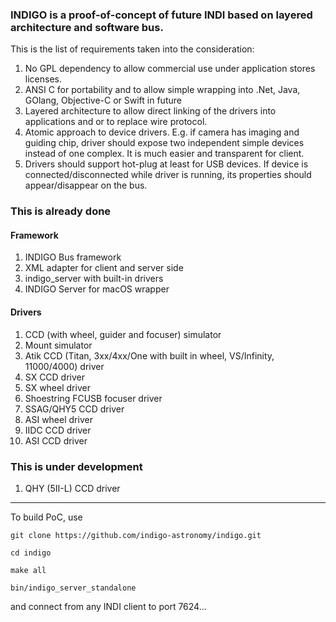 ### INDIGO is a proof-of-concept of future INDI based on layered architecture and software bus.

This is the list of requirements taken into the consideration:

1. No GPL dependency to allow commercial use under application stores licenses.
2. ANSI C for portability and to allow simple wrapping into .Net, Java, GOlang, Objective-C or Swift in future
3. Layered architecture to allow direct linking of the drivers into applications and or to replace wire protocol.
4. Atomic approach to device drivers. E.g. if camera has imaging and guiding chip, driver should expose two independent simple devices instead of one complex. It is much easier and transparent for client.
5. Drivers should support hot-plug at least for USB devices. If device is connected/disconnected while driver is running, its properties should appear/disappear on the bus.

### This is already done

#### Framework

1. INDIGO Bus framework
2. XML adapter for client and server side
3. indigo_server with built-in drivers
4. INDIGO Server for macOS wrapper

#### Drivers

1. CCD (with wheel, guider and focuser) simulator
2. Mount simulator
3. Atik CCD (Titan, 3xx/4xx/One with built in wheel, VS/Infinity, 11000/4000) driver
4. SX CCD driver
5. SX wheel driver
6. Shoestring FCUSB focuser driver
7. SSAG/QHY5 CCD driver 
8. ASI wheel driver
9. IIDC CCD driver
10. ASI CCD driver

### This is under development

1. QHY (5II-L) CCD driver

------------------------------------------------------------------------------------------------

To build PoC, use

`git clone https://github.com/indigo-astronomy/indigo.git`

`cd indigo`

`make all`

`bin/indigo_server_standalone`

and connect from any INDI client to port 7624...
